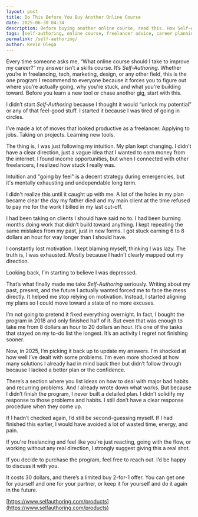 ```yaml
--- 
layout: post 
title: Do This Before You Buy Another Online Course
date: 2025-06-30 04:34
description: Before buying another online course, read this. How Self-Authoring helped me get unstuck, gain clarity, and raise my freelance income.
tags: [self-authoring, online course, freelancer advice, career planning, personal growth, productivity, motivation, freelance mindset, life direction, goal setting, burnout recovery, blog]
permalink: /self-authoring/
author: Kevin Olega 
--- 
```

Every time someone asks me, “What online course should I take to improve my career?” my answer isn’t a skills course. It’s *Self-Authoring*. Whether you’re in freelancing, tech, marketing, design, or any other field, this is the one program I recommend to everyone because it forces you to figure out where you’re actually going, why you're stuck, and what you're building toward. Before you learn a new tool or chase another gig, start with this.

I didn’t start *Self-Authoring* because I thought it would “unlock my potential” or any of that feel-good stuff. I started it because I was tired of going in circles.

I’ve made a lot of moves that looked productive as a freelancer. Applying to jobs. Taking on projects. Learning new tools.

The thing is, I was just following my intuition. My plan kept changing. I didn’t have a clear direction, just a vague idea that I wanted to earn money from the internet. I found income opportunities, but when I connected with other freelancers, I realized how stuck I really was.

Intuition and "going by feel" is a decent strategy during emergencies, but it's mentally exhausting and undependable long term.

I didn't realize this until it caught up with me.
A lot of the holes in my plan became clear the day my father died and my main client at the time refused to pay me for the work I billed in my last cut-off.

I had been taking on clients I should have said no to.
I had been burning months doing work that didn’t build toward anything.
I kept repeating the same mistakes from my past, just in new forms.
I got stuck earning 6 to 8 dollars an hour for way longer than I should have.

I constantly lost motivation. I kept blaming myself, thinking I was lazy.
The truth is, I was exhausted. Mostly because I hadn’t clearly mapped out my direction.

Looking back, I’m starting to believe I was depressed.

That’s what finally made me take *Self-Authoring* seriously. Writing about my past, present, and the future I actually wanted forced me to face the mess directly. It helped me stop relying on motivation. Instead, I started aligning my plans so I could move toward a state of no more excuses.

I’m not going to pretend it fixed everything overnight.
In fact, I bought the program in 2018 and only finished half of it.
But even that was enough to take me from 8 dollars an hour to 20 dollars an hour.
It’s one of the tasks that stayed on my to-do list the longest. It’s an activity I regret not finishing sooner.

Now, in 2025, I’m picking it back up to update my answers.
I’m shocked at how well I’ve dealt with some problems.
I’m even more shocked at how many solutions I already had in mind back then but didn’t follow through because I lacked a better plan or the confidence.

There’s a section where you list ideas on how to deal with major bad habits and recurring problems.
And I already wrote down what works.
But because I didn’t finish the program, I never built a detailed plan.
I didn’t solidify my response to those problems and habits.
I still don’t have a clear response procedure when they come up.

If I hadn’t checked again, I’d still be second-guessing myself.
If I had finished this earlier, I would have avoided a lot of wasted time, energy, and pain.

If you're freelancing and feel like you're just reacting, going with the flow, or working without any real direction, I strongly suggest giving this a real shot.

If you decide to purchase the program, feel free to reach out. I’d be happy to discuss it with you.

It costs 30 dollars, and there’s a limited buy 2-for-1 offer.
You can get one for yourself and one for your partner, or keep it for yourself and do it again in the future.

[https://www.selfauthoring.com/products](https://www.selfauthoring.com/products)